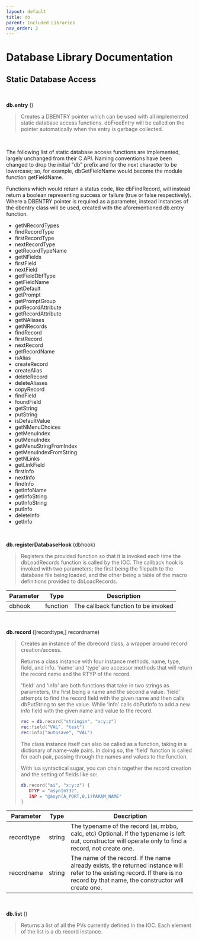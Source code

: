 ```yaml
---
layout: default
title: db
parent: Included Libraries
nav_order: 2
---
```



# Database Library Documentation


Static Database Access
----------------------

<br>

**db.entry** ()

>Creates a DBENTRY pointer which can be used with all implemented static database 
>access functions. dbFreeEntry will be called on the pointer automatically when the 
>entry is garbage collected.


<br>

The following list of static database access functions are implemented, largely unchanged from their
C API. Naming conventions have been changed to drop the initial "db" prefix and for the next character
to be lowercase; so, for example, dbGetFieldName would become the module function getFieldName. 

Functions which would return a status code, like dbFindRecord, will instead return a boolean representing
success or failure (true or false respectively). Where a DBENTRY pointer is required as a parameter, instead
instances of the dbentry class will be used, created with the aforementioned db.entry function.

* getNRecordTypes
* findRecordType
* firstRecordType
* nextRecordType
* getRecordTypeName
* getNFields
* firstField
* nextField
* getFieldDbfType
* getFieldName
* getDefault
* getPrompt
* getPromptGroup
* putRecordAttribute
* getRecordAttribute
* getNAliases
* getNRecords
* findRecord
* firstRecord
* nextRecord
* getRecordName
* isAlias
* createRecord
* createAlias
* deleteRecord
* deleteAliases
* copyRecord
* findField
* foundField
* getString
* putString
* isDefaultValue
* getNMenuChoices
* getMenuIndex
* putMenuIndex
* getMenuStringFromIndex
* getMenuIndexFromString
* getNLinks
* getLinkField
* firstInfo
* nextInfo
* findInfo
* getInfoName
* getInfoString
* putInfoString
* putInfo
* deleteInfo
* getInfo

<br>

**db.registerDatabaseHook** (dbhook)
  
>Registers the provided function so that it is invoked each time the dbLoadRecords 
>function is called by the IOC. The callback hook is invoked with two parameters;
>the first being the filepath to the database file being loaded, and the other 
>being a table of the macro definitions provided to dbLoadRecords.

| Parameter | Type | Description |
| - | - | - | 
| dbhook  |  function |  The callback function to be invoked |


<br>

**db.record** ([recordtype,] recordname)

>Creates an instance of the dbrecord class, a wrapper around record creation/access.
>
>Returns a class instance with four instance methods, name, type, field, and info. 
>'name' and 'type' are accessor methods that will return the record name and the
>RTYP of the record. 
>
>'field' and 'info' are both functions that take in two strings as parameters, the 
>first being a name and the second a value. 'field' attempts to find the record 
>field with the given name and then calls dbPutString to set the value. While 'info' 
>calls dbPutInfo to add a new info field with the given name and value to the record.
>
>```lua
>rec = db.record("stringin", "x:y:z")
>rec:field("VAL", "test")
>rec:info("autosave", "VAL")
>```
>
>The class instance itself can also be called as a function, taking in a dictionary
>of name-vale pairs. In doing so, the 'field' function is called for each pair, 
>passing through the names and values to the function.
>
>With lua syntactical sugar, you can chain together the record creation and the
>setting of fields like so:
>
>```lua
>db.record("ai", "x:y:z") {
>    DTYP = "asynInt32",
>    INP = "@asyn(A_PORT,0,1)PARAM_NAME"
>}
>```

| Parameter | Type | Description |
| - | - | - |
| recordtype  | string | The typename of the record (ai, mbbo, calc, etc) Optional. If the typename is left out, constructor will operate only to find a record, not create one. |
| recordname  | string | The name of the record. If the name already exists, the returned instance will refer to the existing record. If there is no record by that name, the constructor will create one. |

<br>

**db.list** ()

>Returns a list of all the PVs currently defined in the IOC. Each element of the
>list is a db.record instance.
